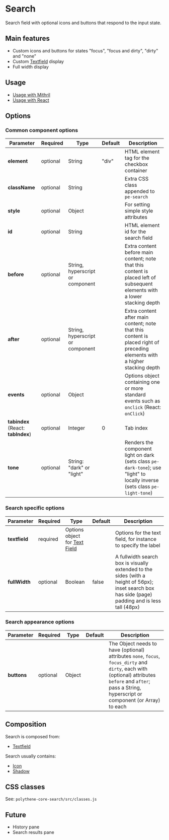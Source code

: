 # Search

Search field with optional icons and buttons that respond to the input state.


## Main features

* Custom icons and buttons for states "focus", "focus and dirty", "dirty" and "none"
* Custom [Textfield](textfield.md) display
* Full width display


## Usage

* [Usage with Mithril](mithril/search.md)
* [Usage with React](react/search.md)


## Options

### Common component options

| **Parameter** |  **Required** | **Type** | **Default** | **Description** |
| ------------- | -------------- | -------- | ----------- | --------------- |
| **element**   | optional | String | "div" | HTML element tag for the checkbox container |
| **className** | optional | String |  | Extra CSS class appended to `pe-search` |
| **style**     | optional       | Object   |             | For setting simple style attributes |
| **id** | optional | String | | HTML element id for the search field |
| **before**    | optional       | String, hyperscript or component | | Extra content before main content; note that this content is placed left of subsequent elements with a lower stacking depth |
| **after**     | optional       | String, hyperscript or component | | Extra content after main content; note that this content is placed right of preceding elements with a higher stacking depth |
| **events** | optional | Object | | Options object containing one or more standard events such as `onclick` (React: `onClick`) |
| **tabindex** (React: **tabIndex**) | optional       | Integer | 0 | Tab index |
| **tone**      | optional       | String: "dark" or "light" |  | Renders the component light on dark (sets class `pe-dark-tone`); use "light" to locally inverse (sets class `pe-light-tone`) |

### Search specific options

| **Parameter** |  **Required** | **Type** | **Default** | **Description** |
| ------------- | -------------- | -------- | ----------- | --------------- |
| **textfield** | required | Options object for [Text Field](textfield.md) | | Options for the text field, for instance to specify the label |
| **fullWidth** | optional | Boolean | false | A fullwidth search box is visually extended to the sides (with a height of 56px); inset search box has side (page) padding and is less tall (48px) |

### Search appearance options

| **Parameter** |  **Required** | **Type** | **Default** | **Description** |
| ------------- | -------------- | -------- | ----------- | --------------- |
| **buttons** | optional | Object | | The Object needs to have (optional) attributes `none`, `focus`, `focus_dirty` and `dirty`, each with (optional) attributes `before` and `after`; pass a String, hyperscript or component (or Array) to each |


## Composition

Search is composed from:

* [Textfield](textfield.md)

Search usually contains:

* [Icon](icon.md)
* [Shadow](shadow.md)


## CSS classes

See: `polythene-core-search/src/classes.js`


## Future

* History pane
* Search results pane


